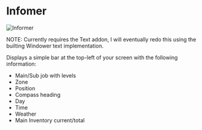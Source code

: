 # Infomer

![Informer](https://user-images.githubusercontent.com/101156258/212523325-74b74bdd-dc61-4c97-8c2e-f551bb219fe3.png)

NOTE: Currently requires the Text addon, I will eventually redo this using the builting Windower text implementation.

Displays a simple bar at the top-left of your screen with the following information:
- Main/Sub job with levels
- Zone
- Position
- Compass heading
- Day
- Time
- Weather
- Main Inventory current/total
